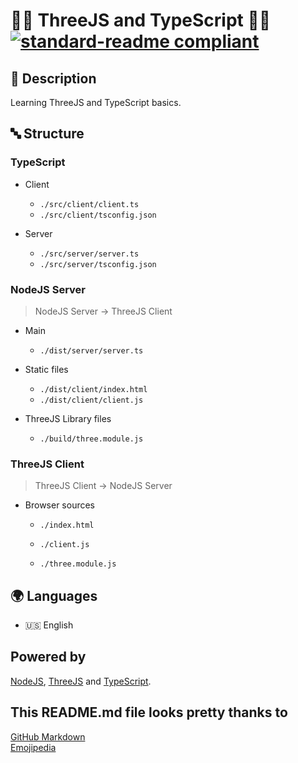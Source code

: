 # 🧑‍💻 ThreeJS and TypeScript 🧑‍💻 [![standard-readme compliant](https://img.shields.io/badge/readme%20style-standard-brightgreen.svg?style=flat-square)](https://github.com/RichardLitt/standard-readme)

## 🔖 Description

Learning ThreeJS and TypeScript basics.

## 🔤 Structure

### TypeScript

- Client

  - `./src/client/client.ts`
  - `./src/client/tsconfig.json`

- Server

  - `./src/server/server.ts`
  - `./src/server/tsconfig.json`

### NodeJS Server

> NodeJS Server -> ThreeJS Client

- Main

  - `./dist/server/server.ts`

- Static files

  - `./dist/client/index.html`
  - `./dist/client/client.js`

- ThreeJS Library files

  - `./build/three.module.js`

### ThreeJS Client

> ThreeJS Client -> NodeJS Server

- Browser sources

  - `./index.html`
  - `./client.js`

  - `./three.module.js`

## 🌍 Languages

- 🇺🇸 English

## Powered by

[NodeJS](https://nodejs.org/en/), [ThreeJS](https://threejs.org/) and [TypeScript](https://www.typescriptlang.org/).

## This README.md file looks pretty thanks to

[GitHub Markdown](https://guides.github.com/features/mastering-markdown/) \
[Emojipedia](https://emojipedia.org/)

